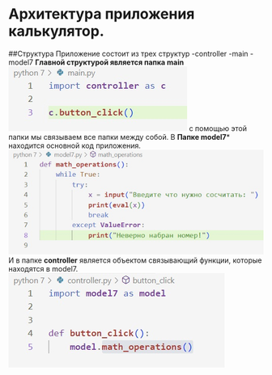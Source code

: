 # Архитектура приложения калькулятор.
##Структура
Приложение состоит из трех структур 
-controller
-main
-model7
**Главной структурой является папка main**
![](main.jpeg)
с помощью этой папки мы связываем все папки между собой.
В **Папке model7*** находится основной код приложения.
![](math.jpeg)
И в папке **controller** является объектом связывающий функции, которые находятся в model7.
![](button.jpeg)
